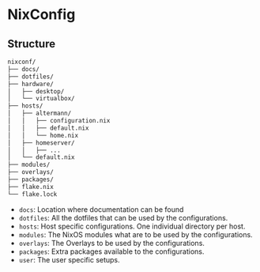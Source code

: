 # NixConfig

## Structure

```bash
nixconf/
├── docs/
├── dotfiles/
├── hardware/
│   ├── desktop/
│   └── virtualbox/
├── hosts/
│   ├── altermann/
│   │   ├── configuration.nix
│   │   ├── default.nix
│   │   └── home.nix
│   ├── homeserver/
│   │   ├── ...
│   └── default.nix
├── modules/
├── overlays/
├── packages/
├── flake.nix
└── flake.lock
```


- `docs`: Location where documentation can be found
- `dotfiles`: All the dotfiles that can be used by the configurations.
- `hosts`: Host specific configurations. One individual directory per host.
- `modules`: The NixOS modules what are to be used by the configurations.
- `overlays`: The Overlays to be used by the configurations.
- `packages`: Extra packages available to the configurations.
- `user`: The user specific setups.

